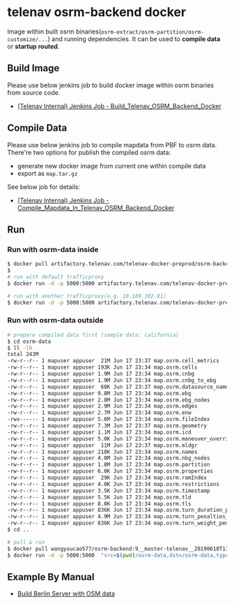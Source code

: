 # telenav osrm-backend docker
Image within built osrm binaries(`osrm-extract/osrm-partition/osrm-customize/...`) and running dependencies. It can be used to **compile data** or **startup routed**.      

## Build Image
Please use below jenkins job to build docker image within osrm binaries from source code.    

- [(Telenav Internal) Jenkins Job - Build_Telenav_OSRM_Backend_Docker](https://shd-routingfp-01.telenav.cn:8443/view/OSRM/job/Build_Telenav_OSRM_Backend_Docker/)    

## Compile Data
Please use below jenkins job to compile mapdata from PBF to osrm data.       
There're two options for publish the compiled osrm data:    
- generate new docker image from current one within compile data
- export as `map.tar.gz`    

See below job for details:      
- [(Telenav Internal) Jenkins Job - Compile_Mapdata_In_Telenav_OSRM_Backend_Docker](https://shd-routingfp-01.telenav.cn:8443/view/OSRM/job/Compile_Mapdata_In_Telenav_OSRM_Backend_Docker/)    


## Run 
### Run with osrm-data inside

```bash
$ docker pull artifactory.telenav.com/telenav-docker-preprod/osrm-backend:8__9__master-telenav__20190618T135121CST__20190514T140904CST-california-latest
$ 
# run with default trafficproxy
$ docker run -d -p 5000:5000 artifactory.telenav.com/telenav-docker-preprod/osrm-backend:8__9__master-telenav__20190618T135121CST__20190514T140904CST-california-latest routed_startup 

# run with another trafficproxy(e.g. 10.189.102.81)
$ docker run -d -p 5000:5000 artifactory.telenav.com/telenav-docker-preprod/osrm-backend:8__9__master-telenav__20190618T135121CST__20190514T140904CST-california-latest routed_startup 10.189.102.81
```

### Run with osrm-data outside

```bash
# prepare compiled data first (sample data: california)
$ cd osrm-data
$ ll -lh
total 243M
-rw-r--r-- 1 mapuser appuser  21M Jun 17 23:37 map.osrm.cell_metrics
-rw-r--r-- 1 mapuser appuser 193K Jun 17 23:34 map.osrm.cells
-rw-r--r-- 1 mapuser appuser 1.9M Jun 17 23:34 map.osrm.cnbg
-rw-r--r-- 1 mapuser appuser 1.9M Jun 17 23:34 map.osrm.cnbg_to_ebg
-rw-r--r-- 1 mapuser appuser  68K Jun 17 23:37 map.osrm.datasource_names
-rw-r--r-- 1 mapuser appuser 9.8M Jun 17 23:34 map.osrm.ebg
-rw-r--r-- 1 mapuser appuser 2.8M Jun 17 23:34 map.osrm.ebg_nodes
-rw-r--r-- 1 mapuser appuser 2.9M Jun 17 23:34 map.osrm.edges
-rw-r--r-- 1 mapuser appuser 2.7M Jun 17 23:34 map.osrm.enw
-rwx------ 1 mapuser appuser 5.6M Jun 17 23:34 map.osrm.fileIndex
-rw-r--r-- 1 mapuser appuser 7.3M Jun 17 23:37 map.osrm.geometry
-rw-r--r-- 1 mapuser appuser 1.1M Jun 17 23:34 map.osrm.icd
-rw-r--r-- 1 mapuser appuser 5.0K Jun 17 23:34 map.osrm.maneuver_overrides
-rw-r--r-- 1 mapuser appuser  11M Jun 17 23:37 map.osrm.mldgr
-rw-r--r-- 1 mapuser appuser 218K Jun 17 23:34 map.osrm.names
-rw-r--r-- 1 mapuser appuser 4.0M Jun 17 23:34 map.osrm.nbg_nodes
-rw-r--r-- 1 mapuser appuser 1.8M Jun 17 23:34 map.osrm.partition
-rw-r--r-- 1 mapuser appuser 6.0K Jun 17 23:34 map.osrm.properties
-rw-r--r-- 1 mapuser appuser  29K Jun 17 23:34 map.osrm.ramIndex
-rw-r--r-- 1 mapuser appuser 4.0K Jun 17 23:34 map.osrm.restrictions
-rw-r--r-- 1 mapuser appuser 3.5K Jun 17 23:34 map.osrm.timestamp
-rw-r--r-- 1 mapuser appuser 5.5K Jun 17 23:34 map.osrm.tld
-rw-r--r-- 1 mapuser appuser 8.0K Jun 17 23:34 map.osrm.tls
-rw-r--r-- 1 mapuser appuser 836K Jun 17 23:34 map.osrm.turn_duration_penalties
-rw-r--r-- 1 mapuser appuser 4.9M Jun 17 23:34 map.osrm.turn_penalties_index
-rw-r--r-- 1 mapuser appuser 836K Jun 17 23:34 map.osrm.turn_weight_penalties
$ cd ..

# pull & run
$ docker pull wangyoucao577/osrm-backend:9__master-telenav__20190618T135121CST
$ docker run -d -p 5000:5000  "src=$(pwd)/osrm-data,dst=/osrm-data,type=bind" wangyoucao577/osrm-backend:9__master-telenav__20190618T135121CST routed_startup 
```

## Example By Manual
- [Build Berlin Server with OSM data](./example-berlin-osm.md)

